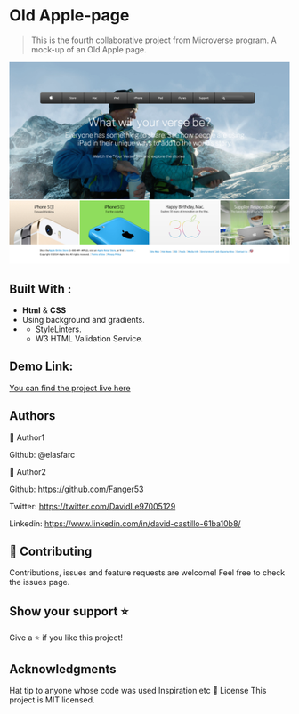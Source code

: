 
# Old Apple-page

> This is the fourth collaborative project from Microverse program.
> A mock-up of an Old Apple page.


![screenshot](./project-SC.png)

## Built With :

 - **Html** & **CSS**
 - Using background and gradients.
 - -   StyleLinters.
   - W3 HTML Validation Service.

## Demo Link:
[You can find the project live here](https://raw.githack.com/Fanger53/apple-page/features/index.html)

## Authors  

👤 Author1

Github: @elasfarc  

👤 Author2

Github: https://github.com/Fanger53

Twitter: https://twitter.com/DavidLe97005129

Linkedin: https://www.linkedin.com/in/david-castillo-61ba10b8/

## 🤝 Contributing
Contributions, issues and feature requests are welcome!
Feel free to check the issues page.

## Show your support ⭐️
Give a ⭐️ if you like this project!  

## Acknowledgments
Hat tip to anyone whose code was used Inspiration etc 📝 License This project is MIT licensed.
